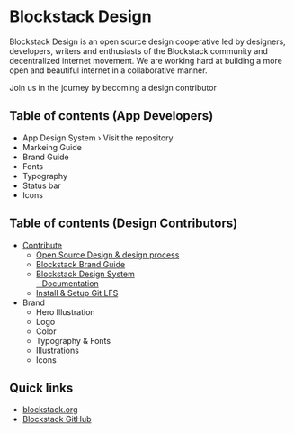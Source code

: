 # Blockstack Design

Blockstack Design is an open source design cooperative led by designers, developers, writers and enthusiasts of the Blockstack community and decentralized internet movement. We are working hard at building a more open and beautiful internet in a collaborative manner.

Join us in the journey by becoming a design contributor

## Table of contents (App Developers)

- App Design System › Visit the repository
- Markeing Guide
- Brand Guide
- Fonts
- Typography
- Status bar
- Icons

## Table of contents (Design Contributors)

- [Contribute](/docs/contribute/README.md)
  - [Open Source Design & design process](https://github.com/blockstack/designs/issues/267)
  - [Blockstack Brand Guide](https://github.com/blockstack/designs/issues/247)
  - [Blockstack Design System](https://github.com/blockstack/design-system)  
      [- Documentation](https://github.com/blockstack/design-system/wiki)
  - [Install & Setup Git LFS](#install--setup-git-lfs)
- Brand
  - Hero Illustration
  - Logo
  - Color
  - Typography & Fonts
  - Illustrations
  - Icons


## Quick links
- [blockstack.org](http://blockstack.org)
- [Blockstack GitHub](https://github.com/blockstack/blockstack)
